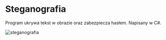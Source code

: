 # Steganografia
Program ukrywa tekst w obrazie oraz zabezpiecza hasłem. Napisany w C#.

![steganografia](https://user-images.githubusercontent.com/17749811/152380975-c267a0a7-2db1-484f-8d52-c3a4364646c6.JPG)
